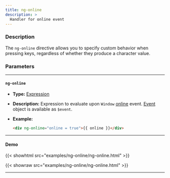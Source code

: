 ```yaml
---
title: ng-online
description: >
  Handler for online event
---
```


### Description

The `ng-online` directive allows you to specify custom behavior when pressing
keys, regardless of whether they produce a character value.

### Parameters

---

#### `ng-online`

- **Type:** [Expression](../../../typedoc/types/Expression.html)
- **Description:** Expression to evaluate upon `Window`
  [online](https://https://developer.mozilla.org/en-US/docs/Web/API/Window/online_event)
  event. [Event](https://developer.mozilla.org/en-US/docs/Web/API/Event) object
  is available as `$event`.
- **Example:**

  ```html
  <div ng-online="online = true">{{ online }}</div>
  ```

---

#### Demo

{{< showhtml src="examples/ng-online/ng-online.html" >}}

{{< showraw src="examples/ng-online/ng-online.html" >}}

---
